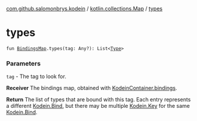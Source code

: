 [com.github.salomonbrys.kodein](../index.md) / [kotlin.collections.Map](index.md) / [types](.)

# types

`fun `[`BindingsMap`](../-bindings-map.md)`.types(tag: Any?): List<`[`Type`](http://docs.oracle.com/javase/6/docs/api/java/lang/reflect/Type.html)`>`

### Parameters

`tag` - The tag to look for.

**Receiver**
The bindings map, obtained with [KodeinContainer.bindings](../-kodein-container/bindings.md).

**Return**
The list of types that are bound with this tag. Each entry represents a different [Kodein.Bind](../-kodein/-bind/index.md),
but there may be multiple [Kodein.Key](../-kodein/-key/index.md) for the same [Kodein.Bind](../-kodein/-bind/index.md).

